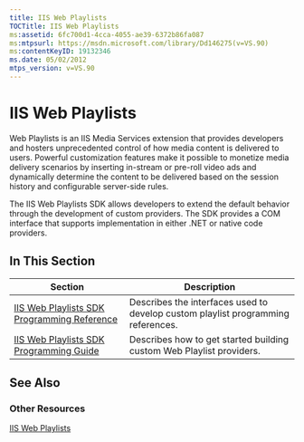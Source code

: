 ```yaml
---
title: IIS Web Playlists
TOCTitle: IIS Web Playlists
ms:assetid: 6fc700d1-4cca-4055-ae39-6372b86fa087
ms:mtpsurl: https://msdn.microsoft.com/library/Dd146275(v=VS.90)
ms:contentKeyID: 19132346
ms.date: 05/02/2012
mtps_version: v=VS.90
---
```


# IIS Web Playlists

Web Playlists is an IIS Media Services extension that provides developers and hosters unprecedented control of how media content is delivered to users. Powerful customization features make it possible to monetize media delivery scenarios by inserting in-stream or pre-roll video ads and dynamically determine the content to be delivered based on the session history and configurable server-side rules.

The IIS Web Playlists SDK allows developers to extend the default behavior through the development of custom providers. The SDK provides a COM interface that supports implementation in either .NET or native code providers.

## In This Section

|Section|Description|
|--- |--- |
|[IIS Web Playlists SDK Programming Reference](https://msdn.microsoft.com/library/dd146287)|Describes the interfaces used to develop custom playlist programming references.|
|[IIS Web Playlists SDK Programming Guide](https://msdn.microsoft.com/library/dd146262)|Describes how to get started building custom Web Playlist providers.|

## See Also

### Other Resources

[IIS Web Playlists](https://go.microsoft.com/fwlink/?linkid=247913)
